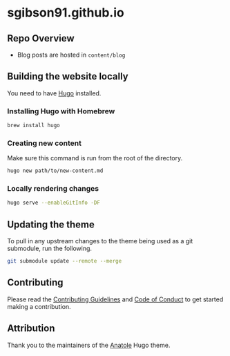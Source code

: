 # sgibson91.github.io

## Repo Overview

* Blog posts are hosted in `content/blog`

## Building the website locally

You need to have [Hugo](https://gohugo.io/) installed.

### Installing Hugo with Homebrew

```bash
brew install hugo
```

### Creating new content

Make sure this command is run from the root of the directory.

```bash
hugo new path/to/new-content.md
```

### Locally rendering changes

```bash
hugo serve --enableGitInfo -DF
```

## Updating the theme

To pull in any upstream changes to the theme being used as a git submodule, run the following.

```bash
git submodule update --remote --merge
```

## Contributing

Please read the [Contributing Guidelines](./CONTRIBUTING.md) and [Code of Conduct](./CODE_OF_CONDUCT.md) to get started making a contribution.

## Attribution

Thank you to the maintainers of the [Anatole](https://themes.gohugo.io/anatole/) Hugo theme.
